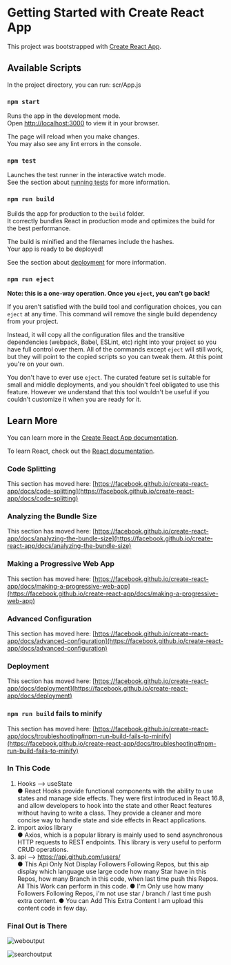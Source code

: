 # Getting Started with Create React App

This project was bootstrapped with [Create React App](https://github.com/facebook/create-react-app).

## Available Scripts

In the project directory, you can run:
  scr/App.js

### `npm start`

Runs the app in the development mode.\
Open [http://localhost:3000](http://localhost:3000) to view it in your browser.

The page will reload when you make changes.\
You may also see any lint errors in the console.

### `npm test`

Launches the test runner in the interactive watch mode.\
See the section about [running tests](https://facebook.github.io/create-react-app/docs/running-tests) for more information.

### `npm run build`

Builds the app for production to the `build` folder.\
It correctly bundles React in production mode and optimizes the build for the best performance.

The build is minified and the filenames include the hashes.\
Your app is ready to be deployed!

See the section about [deployment](https://facebook.github.io/create-react-app/docs/deployment) for more information.

### `npm run eject`

**Note: this is a one-way operation. Once you `eject`, you can't go back!**

If you aren't satisfied with the build tool and configuration choices, you can `eject` at any time. This command will remove the single build dependency from your project.

Instead, it will copy all the configuration files and the transitive dependencies (webpack, Babel, ESLint, etc) right into your project so you have full control over them. All of the commands except `eject` will still work, but they will point to the copied scripts so you can tweak them. At this point you're on your own.

You don't have to ever use `eject`. The curated feature set is suitable for small and middle deployments, and you shouldn't feel obligated to use this feature. However we understand that this tool wouldn't be useful if you couldn't customize it when you are ready for it.

## Learn More

You can learn more in the [Create React App documentation](https://facebook.github.io/create-react-app/docs/getting-started).

To learn React, check out the [React documentation](https://reactjs.org/).

### Code Splitting

This section has moved here: [https://facebook.github.io/create-react-app/docs/code-splitting](https://facebook.github.io/create-react-app/docs/code-splitting)

### Analyzing the Bundle Size

This section has moved here: [https://facebook.github.io/create-react-app/docs/analyzing-the-bundle-size](https://facebook.github.io/create-react-app/docs/analyzing-the-bundle-size)

### Making a Progressive Web App

This section has moved here: [https://facebook.github.io/create-react-app/docs/making-a-progressive-web-app](https://facebook.github.io/create-react-app/docs/making-a-progressive-web-app)

### Advanced Configuration

This section has moved here: [https://facebook.github.io/create-react-app/docs/advanced-configuration](https://facebook.github.io/create-react-app/docs/advanced-configuration)

### Deployment

This section has moved here: [https://facebook.github.io/create-react-app/docs/deployment](https://facebook.github.io/create-react-app/docs/deployment)

### `npm run build` fails to minify

This section has moved here: [https://facebook.github.io/create-react-app/docs/troubleshooting#npm-run-build-fails-to-minify](https://facebook.github.io/create-react-app/docs/troubleshooting#npm-run-build-fails-to-minify)

### In This Code  
  1) Hooks --> useState \
      ● React Hooks provide functional components with the ability to use states and manage side effects. They         were first introduced in React 16.8, and allow developers to hook into the state and other React               features without having to write a class. They provide a cleaner and more concise way to handle state          and side effects in React applications.  
  2) import axios library \
      ● Axios, which is a popular library is mainly used to send asynchronous HTTP requests to REST endpoints.         This library is very useful to perform CRUD operations.
  3) api --> https://api.github.com/users/ \
      ● This Api Only Not Display Followers Following Repos, but this aip display which language use large code
        how many Star have in this Repos, how many Branch in this code, when last time push this Repos. All            This Work can perform in this code.
      ● I'm Only use how many Followers Following Repos, i'm not use star / branch / last time push extra
        content.
      ● You can Add This Extra Content I am upload this content code in few day.

### Final Out is There
![weboutput](https://github.com/user-attachments/assets/0988a13f-8a37-4d2d-8eb1-e8ba2453b906)

![searchoutput](https://github.com/user-attachments/assets/91fa53f0-1d0f-441c-b629-ac02bb73142b)
